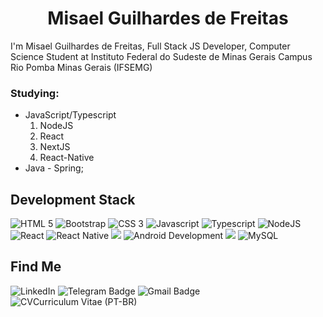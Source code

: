   <div>
    <div align="center">
      <h1>
       Misael Guilhardes de Freitas
      </h1>
    </div>
     <div align="left">
      </h3>
      <p>I'm Misael Guilhardes de Freitas, Full Stack JS Developer, Computer Science Student at Instituto Federal do Sudeste de Minas Gerais Campus Rio Pomba Minas Gerais (IFSEMG)</p>
    </div>
    <div>
        <h3>Studying:</h3>
        <ul>
            <li>
                JavaScript/Typescript
                <ol>
                    <li>NodeJS</li> 
                    <li>React</li>
                    <li>NextJS</li>
                    <li>React-Native</li>
                </ol>
            </li>
            <li>
                Java - Spring;
            </li>
        </ul>
    </div>
    <div align="left">
      <h2>Development Stack</h2>
      <img src="https://img.icons8.com/color/48/000000/html-5.png" title="HTML 5" />
      <img src="https://img.icons8.com/color/48/000000/bootstrap.png" title="Bootstrap" />
      <img src="https://img.icons8.com/color/48/000000/css3.png" title="CSS 3" />
      <img src="https://img.icons8.com/color/48/000000/javascript.png" title="Javascript" />
      <img src="https://img.icons8.com/color/48/000000/typescript.png" title="Typescript"/>
      <img src="https://img.icons8.com/color/48/000000/nodejs.png" title="NodeJS" />
      <img src="https://img.icons8.com/color/48/000000/react-native.png" title="React" />
      <img src="https://img.icons8.com/color/48/000000/react-native.png" title="React Native" />
      <img src="https://img.icons8.com/color/48/000000/java-coffee-cup-logo.png"/>
      <img src="https://img.icons8.com/color/48/000000/android-os.png" title="Android Development" />
      <img src="https://img.icons8.com/color/48/000000/c-plus-plus-logo.png"/>
      <img src="https://img.icons8.com/metro/48/000000/mysql.png" title="MySQL" />
    </div>
    <div align="left">
      <h2>Find Me</h2>
      <a href="https://www.linkedin.com/in/misael-guilhardes/" target="_blank" style="text-decoration: none">
        <img src="https://camo.githubusercontent.com/0271c9f903c82d91b19ebd8458901d7c61ce1528/68747470733a2f2f696d672e736869656c64732e696f2f62616467652f4c696e6b6564496e2d2532333030373742352e7376673f267374796c653d666c61742d737175617265266c6f676f3d6c696e6b6564696e266c6f676f436f6c6f723d7768697465"
          alt="LinkedIn"
          data-canonical-src="https://img.shields.io/badge/LinkedIn-%230077B5.svg?&amp;style=flat-square&amp;logo=linkedin&amp;logoColor=white"
          style="max-width:100%;">
      </a>
      <a href="https://t.me/misaruto" target="_blank" style="text-decoration: none">
        <img src="https://camo.githubusercontent.com/627a4a98478d460b2acca139a9b5e0face41aa4c/68747470733a2f2f696d672e736869656c64732e696f2f62616467652f2d54656c656772616d2d3163613066313f7374796c653d666c61742d737175617265266c6162656c436f6c6f723d316361306631266c6f676f3d74656c656772616d266c6f676f436f6c6f723d7768697465266c696e6b3d68747470733a2f2f742e6d652f6c75636173676462"
          alt="Telegram Badge"
          data-canonical-src="https://img.shields.io/badge/-Telegram-1ca0f1?style=flat-square&amp;labelColor=1ca0f1&amp;logo=telegram&amp;logoColor=white&amp;" style="
          max-width:100%;">
      </a>
      <a href="mailto:misaelg.freitas2000@gmail.com" target="_blank" style="text-decoration: none"><img       src="https://camo.githubusercontent.com/2ddaca6465df34255a9431f5ebb85ca440d06625/68747470733a2f2f696d672e736869656c64732e696f2f62616467652f2d476d61696c2d6331343433383f7374796c653d666c61742d737175617265266c6f676f3d476d61696c266c6f676f436f6c6f723d7768697465266c696e6b3d6d61696c746f3a6c75636173676462697474656e636f75727440676d61696c2e636f6d"
          alt="Gmail Badge"
          data-canonical-src="https://img.shields.io/badge/-Gmail-c14438?style=flat-square&amp;logo=Gmail&amp;logoColor=white&amp;" style="
          max-width:100%;">
      </a>
    </br>
      <div style="display: flex; align-items: center">
        <img src="https://img.icons8.com/ultraviolet/36/000000/download-resume.png" title="CV" />
        <a href="https://docs.google.com/presentation/d/1z8qyYw3Dyc7hzfKgsdhPQdc71DgRbfkarnSsKNP0NVw/edit?usp=sharing" target="_blank"
          style="text-decoration: none">Curriculum Vitae (PT-BR)
        </a>
      </div>
    </div>

  </div>
